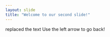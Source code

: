 ```yaml
---
layout: slide
title: "Welcome to our second slide!"
---
```

replaced the text
Use the left arrow to go back!
